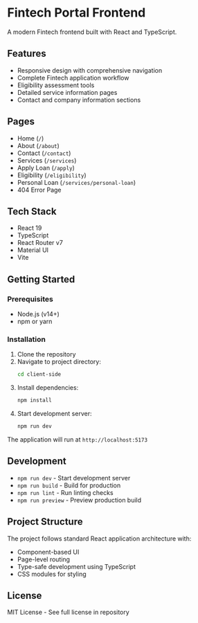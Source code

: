 # Fintech Portal Frontend

A modern Fintech frontend built with React and TypeScript.

## Features

- Responsive design with comprehensive navigation
- Complete Fintech application workflow
- Eligibility assessment tools
- Detailed service information pages
- Contact and company information sections

## Pages

- Home (`/`)
- About (`/about`)
- Contact (`/contact`)
- Services (`/services`)
- Apply Loan (`/apply`)
- Eligibility (`/eligibility`)
- Personal Loan (`/services/personal-loan`)
- 404 Error Page

## Tech Stack

- React 19
- TypeScript
- React Router v7
- Material UI
- Vite

## Getting Started

### Prerequisites

- Node.js (v14+)
- npm or yarn

### Installation

1. Clone the repository
2. Navigate to project directory:
   ```bash
   cd client-side
   ```
3. Install dependencies:
   ```bash
   npm install
   ```
4. Start development server:
   ```bash
   npm run dev
   ```

The application will run at `http://localhost:5173`

## Development

- `npm run dev` - Start development server
- `npm run build` - Build for production
- `npm run lint` - Run linting checks
- `npm run preview` - Preview production build

## Project Structure

The project follows standard React application architecture with:

- Component-based UI
- Page-level routing
- Type-safe development using TypeScript
- CSS modules for styling

## License

MIT License - See full license in repository
